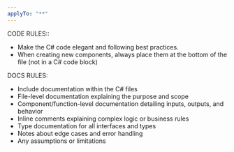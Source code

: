 ```yaml
---
applyTo: "**"
---
```


CODE RULES:: 

- Make the C# code elegant and following best practices.
- When creating new components, always place them at the bottom of the file (not in a C# code block)

DOCS RULES:

- Include documentation within the C# files
- File-level documentation explaining the purpose and scope
- Component/function-level documentation detailing inputs, outputs, and behavior
- Inline comments explaining complex logic or business rules
- Type documentation for all interfaces and types
- Notes about edge cases and error handling
- Any assumptions or limitations
